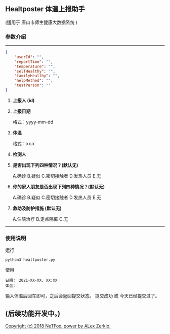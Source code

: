 ## Healtposter 体温上报助手

(适用于 唐山市师生健康大数据系统 )

### 参数介绍

---

```json
{
	"userId": "",
	"reportTime": "",
	"temperature": "",
	"selfHealthy": "",
	"familyHealthy": "",
	"helpMethed": "",
	"testPerson": ""
}
```

1. **上报人 (id)**

2. **上报日期**

   格式：yyyy-mm-dd

3. **体温**

   格式：xx.x

4. **检测人**

5. **是否出现下列四种情况？(默认无)**

   A.确诊 B.疑似 C.密切接触者 D.发热人员 E.无

6. **你的家人朋友是否出现下列四种情况？(默认无)**

   A.确诊 B.疑似 C.密切接触者 D.发热人员 E.无

7. **救助及防护措施 (默认无)**

   A.住院治疗 B.定点隔离 C.无

---
### 使用说明
运行
```shell
python3 healtposter.py
```

使用
```shell
日期： 2021-XX-XX, XX:XX
体温： 
```
输入体温后回车即可，之后会返回提交状态。
提交成功 或 今天已经提交过了。




(后续功能开发中。)
---
<u>Copyright (c) 2018 NeTFox. power by ALex Zerkio.</u>
